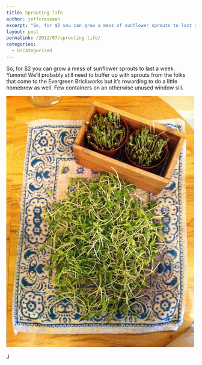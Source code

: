 ```yaml
---
title: Sprouting life
author: jeffcressman
excerpt: "So, for $2 you can grow a mess of sunflower sprouts to last a week. Yummo! We'll probably still need to buffer up with sprouts from the folks that come to the Evergreen Brickworks but it's rewarding to do a little homebrew as well. Few containers ..."
layout: post
permalink: /2012/07/sprouting-life/
categories:
  - Uncategorized
---
```

So, for $2 you can grow a mess of sunflower sprouts to last a week. Yummo! We&#8217;ll probably still need to buffer up with sprouts from the folks that come to the Evergreen Brickworks but it&#8217;s rewarding to do a little homebrew as well. Few containers on an otherwise unused window sill. 

<div class='p_embed p_image_embed'>
  <a href="/wp-content/uploads/2012/07/photo-scaled-10002.jpg"><img alt="Photo" height="669" src="/wp-content/uploads/2012/07/photo-scaled-10002.jpg?w=224" width="500" /></a>
</div>

J